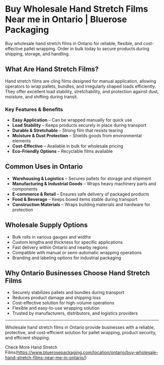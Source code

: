 # Buy Wholesale Hand Stretch Films Near me in Ontario | Bluerose Packaging

Buy wholesale hand stretch films in Ontario for reliable, flexible, and cost-effective pallet wrapping. Order in bulk today to secure products during shipping, storage, and handling.

## What Are Hand Stretch Films?

Hand stretch films are cling films designed for manual application, allowing operators to wrap pallets, bundles, and irregularly shaped loads efficiently. They offer excellent load stability, stretchability, and protection against dust, moisture, and shifting during transit.

### Key Features & Benefits

- **Easy Application** – Can be wrapped manually for quick use  
- **Load Stability** – Keeps products securely in place during transport  
- **Durable & Stretchable** – Strong film that resists tearing  
- **Moisture & Dust Protection** – Shields goods from environmental elements  
- **Cost-Effective** – Available in bulk for wholesale pricing  
- **Eco-Friendly Options** – Recyclable films available  

## Common Uses in Ontario

- **Warehousing & Logistics** – Secures pallets for storage and shipment  
- **Manufacturing & Industrial Goods** – Wraps heavy machinery parts and components  
- **E-commerce & Retail** – Ensures safe delivery of packaged products  
- **Food & Beverage** – Keeps boxed items stable during transport  
- **Construction Materials** – Wraps building materials and hardware for protection  

## Wholesale Supply Options

- Bulk rolls in various gauges and widths  
- Custom lengths and thickness for specific applications  
- Fast delivery within Ontario and nearby regions  
- Compatible with manual or semi-automatic wrapping operations  
- Branding and labeling options for industrial packaging  

## Why Ontario Businesses Choose Hand Stretch Films

- Securely stabilizes pallets and bundles during transport  
- Reduces product damage and shipping loss  
- Cost-effective solution for high-volume operations  
- Flexible and easy-to-use wrapping solution  
- Trusted by manufacturers, distributors, and logistics providers  

---

Wholesale hand stretch films in Ontario provide businesses with a reliable, protective, and cost-efficient solution for pallet wrapping, product security, and efficient shipping.

Check More  Hand Stretch Films(https://www.bluerosepackaging.com/location/ontario/buy-wholesale-hand-stretch-films-near-me-in-ontario/)
